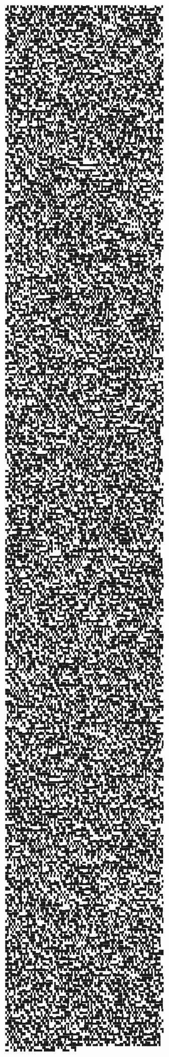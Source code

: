 ▟▐▜▞▝▆▞▟▝▊▟▇▞▄▟▜▟▞▟▊▞▜▟▇▜▅▝▐▟▐▜▚▜▚▟▟▝▅▞▃▜▟▃▄▞▆▞▃▜▅▃▞▟▚▟▛▞▟▝▟▟▊▃▅▜▙▟▅▛▇▃▙▝▆▟▊▃▞▝▛▝▄▛▇▟▄▟▉▟▆▃▟▞▟▛▇▝▇▜▅▛▐▝▟▃▜▞▛▝▟▃▛▟▛▃▃▞▞▝▅▝▜▟█▝▐▝▜▟▇▝▃▃▚▟▟▟▉▝▉▞▛▝▚▟▆▜▅▞▆▜▞▝▇▟▜▝▜▟▟▝▉▟█▟▉▃▝▞▝▝▝▞▅▃▝▟▟▃▚▟▝▟▆▜▄▝█▞▚▃▃▛▐▟▅▞▄▜▃▝▄▟█▃▅▃▟▟▛▝█▞▞▜▝▃▅▃▞▟▉▛▇▟▄▜▚▟▊▜▟▞▞▟█▞▛▜▝▞▚▟▐▜▝▛▐▝▇▝▊▝▟▃▄▝▊▜▛▞▟▃▚▃▝▞▄▜▟▟▜▜▜▝▆▜▜▛▐▜▅▃▛▝▞▞▟▟▇▛▇▞▝▟▃▟▛▝▚▟▚▃▚▛▇▃▆▜▞▃▞▟▛▃▟▝▞▝▝▟▇▟▊▝▝▟█▜▝▞▝▞▃▞▜▟▃▟▟▝▜▃▄▝▅▃▆▝▃▟▇▞▃▟▚▜▃▛▇▃▙▞▟▃▄▞▜▜▞▜▅▜▞▃▞▜▃▜▜▜▃▟▝▞▃▟█▟▉▞▙▃▝▃▞▞▄▃▆▃▃▞▞▟▆▞▃▃▝▟▇▞▚▝▃▟▞▞▃▞▃▝▟▟█▃▞▝▉▃▚▞▄▝▟▞▟▟▛▜▙▃▃▝▚▞▙▞▚▟▉▟▄▝▉▞▛▝▞▞▛▞▄▃▝▃▟▝▟▃▛▜▄▛▐▝▄▃▄▃▛▝▜▃▆▞▚▜▜▞▟▝▇▞▟▃▚▞▝▟▜▟▛▝▟▃▝▜▅▜▝▟▆▃▅▃▆▟▉▟▃▞▟▜▞▃▝▟█▟▞▞▄▟▞▟▛▟▛▜▄▝▝▝▚▝▄▝▃▃▜▟▝▞▄▞▚▟▛▃▛▝▊▝▐▟▊▃▅▝▅▝▚▝▉▃▅▟▚▜▄▟▃▟▄▃▃▝▚▜▟▃▄▟▞▟▇▝▇▜▜▃▝▞▟▞▆▃▄▜▜▜▃▝▄▝▊▟▜▃▝▝▝▞▙▟▊▟▞▞▃▟▚▟█▜▚▃▝▞▅▜▙▞▆▟▃▝▆▝▟▜▙▃▜▟▅▟▟▞▚▟▛▝▇▃▅▞▝▟▛▝▛▝▄▜▚▞▚▃▚▞▃▟▇▝▐▃▝▃▞▟▃▜▟▃▙▟▊▜▚▞▚▞▚▟▉▝▆▟▞▝▞▝▐▞▄▞▅▝▊▃▚▃▟▞▝▃▚▟▚▞▆▞▜▃▛▜▙▞▚▟█▃▜▟▜▜▅▃▙▃▜▟▚▜▟▜▛▞▝▟▅▃▝▃▙▜▙▞▜▟▜▟▜▝▊▝▉▃▞▝▊▃▆▝▝▜▅▜▃▟▅▝█▟▊▝▐▞▝▟█▟▅▟▟▝▉▜▅▝▐▃▞▞▛▃▃▝▉▟▆▝▛▟▚▜▛▟▛▃▆▞▅▞▚▃▝▜▞▟▞▝▜▜▄▝▉▃▝▃▚▟▇▛▇▛▇▝▊▟▇▛▐▟▜▟▝▝▞▃▆▝▃▜▝▝▝▞▛▝█▞▙▛▐▜▛▜▅▃▟▃▆▃▄▃▙▟▚▞▝▞▜▟▟▜▞▝▟▝▛▃▝▜▛▟▇▟▟▃▃▜▛▟▄▝▐▝▃▟▜▃▜▝▝▜▚▟▐▛▐▞▝▟▊▜▝▞▛▜▙▜▝▃▞▛▐▝▟▟▃▟▆▃▛▞▙▃▆▟▟▜▛▝▐▝▝▝▃▜▞▜▛▝▐▟▝▜▜▜▃▃▞▃▆▞▝▜▛▞▛▜▜▃▟▞▛▟▟▜▞▟▛▟█▟▛▃▝▃▅▜▃▟█▞▆▝▊▃▃▞▅▃▟▟▆▝▞▝▐▜▛▝▅▃▜▞▛▃▟▞▅▜▚▞▛▜▃▝▉▞▜▟▄▃▞▃▙▝▊▝▟▝▃▟▄▝▊▝▞▛▐▜▅▞▟▟▟▞▄▟▛▝▛▟▆▞▙▟▝▞▜▜▝▟▉▟▟▜▜▝█▝█▝▟▜▄▜▜▟▇▃▜▜▟▝▊▝▛▜▚▜▞▞▛▃▅▟▐▟▝▃▞▜▙▜▝▞▞▟▄▛▐▛▐▛▇▞▄▟▄▟▄▜▃▟▊▃▛▞▞▛▐▟▚▝▄▞▞▟▊▜▃▝▜▞▛▝▇▃▝▝▉▟▇▝▊▟▚▟▃▟▐▜▚▝▊▜▟▞▝▟▞▃▄▝█▃▞▞▞▞▆▜▝▞▄▃▝▃▚▟▜▛▐▟▄▞▚▟▟▜▅▟▊▞▅▝▆▞▄▃▟▃▜▞▃▟▄▃▜▝▚▝▇▟▚▟▚▞▝▃▚▞▄▝▛▞▅▜▝▟▚▞▞▜▅▝█▛▐▞▄▟▇▃▞▜▛▝▛▟▞▃▄▝▛▝▜▞▞▃▚▝▇▟▟▜▙▃▆▝▜▟▆▟▅▝▝▞▛▃▝▞▆▝▜▝▇▜▛▟▅▃▛▃▟▝▝▜▞▞▜▃▛▟▐▜▞▝▅▃▞▟▛▞▟▟▅▃▃▝▇▃▃▃▄▟▞▞▆▃▆▟▜▃▚▝▐▝▚▜▃▜▟▟▞▞▝▝█▜▅▝▐▝▆▞▆▟▟▞▛▛▇▝▆▞▆▃▃▃▄▃▚▞▄▝▄▞▅▝▜▞▟▟▚▃▙▜▙▞▝▟█▝▜▞▜▟▄▝▄▝▛▟▄▝█▃▅▝▝▞▙▞▝▝▟▞▃▃▞▟█▝▐▟▚▜▚▜▚▟▝▝▃▝▚▝▛▟▄▞▃▟▐▜▄▃▛▞▚▞▞▟█▛▇▜▅▝▉▟▆▛▇▃▆▃▅▃▅▞▆▟▃▝▉▃▞▟▅▃▞▝▄▃▆▝▛▝▐▃▝▜▛▜▜▟▟▜▞▝▊▝▊▝▝▃▜▛▇▝▇▟▐▃▃▟▜▜▜▝▐▞▄▝▄▃▙▞▟▞▝▟▊▃▃▞▟▜▜▟▄▜▟▟▊▜▝▝▞▃▞▞▄▟▅▜▞▃▙▟▟▟▛▝▉▟▄▟▄▝▆▜▃▃▞▞▟▃▃▝▞▟▚▞▛▞▆▃▚▜▜▜▟▞▙▞▄▟▇▜▞▜▃▞▙▝▆▃▆▜▜▃▛▞▟▝▉▜▃▟▃▝▝▝█▃▝▃▅▟▞▜▞▟▉▃▚▛▇▞▃▟▝▞▝▃▚▜▞▜▄▜▃▜▚▃▄▝▝▞▜▝▉▟▞▝▝▃▙▞▃▃▅▟▉▟▜▜▞▝▉▟▇▝▛▟▆▟▉▞▚▟▆▜▜▃▆▞▞▜▟▃▞▞▃▝▚▞▃▝▛▜▅▞▜▃▝▞▚▜▄▜▃▞▚▟▅▞▚▝▞▟▟▃▞▝▅▞▄▟▝▃▚▞▟▟▐▞▙▝▅▞▝▟▉▜▝▞▄▟▃▟▛▟▛▟▊▝█▝▇▃▚▛▐▝▝▟▟▟▛▞▄▜▄▟▇▞▃▜▝▜▛▟▜▟▚▞▚▟▐▞▚▜▙▝▄▛▐▞▚▞▜▝▅▜▙▝▝▝▟▜▄▞▞▃▆▞▜▟▆▝▇▝▇▟▊▝▆▟▟▜▜▜▚▃▅▃▝▝▐▝▆▝▆▟▛▞▃▝▚▃▛▟▇▞▛▃▟▃▅▟█▃▛▟▜▞▝▟▉▞▟▝▚▟▛▞▆▃▟▞▞▝▝▝▝▞▙▞▚▟▃▃▞▞▃▞▙▝▚▝█▛▐▟▞▟▊▟▜▟▊▝▜▟▊▞▄▝▛▃▅▝▃▝▛▜▙▟▟▞▚▝▇▟▐▞▄▟█▝▝▞▟▞▝▞▃▜▞▟▜▟▝▜▝▞▛▜▜▝▟▝▜▜▃▞▙▃▄▟▄▃▛▜▃▟▆▜▞▟█▝▚▃▙▞▆▝▆▜▃▟▚▝▜▞▅▝▜▞▄▟▆▜▙▟▞▟▉▞▜▃▜▝▝▜▜▟▄▝▝▞▞▝▄▝▛▞▙▟▅▃▛▝▛▃▜▝▜▃▚▟▐▃▄▝▝▟▟▞▟▟▆▞▝▜▝▝▄▃▅▝█▜▅▟▞▟▟▃▝▃▛▃▚▃▞▜▞▃▅▝█▜▞▜▞▃▜▜▃▞▞▞▟▃▝▝▇▟▉▟▆▟▆▞▙▜▟▃▛▟▆▃▝▟▟▟▇▟▅▝▇▝▜▟▊▞▆▟▃▜▛▞▆▝▊▞▚▝▇▞▜▟▉▜▝▜▙▟▛▟▐▟█▛▇▜▚▞▞▜▙▃▟▃▙▝▚▞▝▃▞▃▞▝▜▝▟▃▃▜▝▝▆▟▐▝▉▃▝▜▛▛▐▟▊▃▚▃▝▝▃▛▇▃▃▝▊▟▉▜▄▟▝▃▟▃▝▝▐▞▝▝▚▃▞▝▟▝▃▝▅▞▛▃▛▝▚▟▞▝█▝▝▜▃▃▅▃▚▞▄▜▞▟▄▟▟▜▝▞▛▜▞▜▞▞▞▜▚▃▟▟▇▃▃▟▆▝▉▜▛▟▝▟▐▞▙▝▜▞▛▝▊▃▜▝▜▜▟▟▚▝▞▜▞▃▝▛▇▃▙▃▙▞▛▝▜▝▆▟▄▜▜▟▊▜▞▜▚▃▝▜▄▞▃▜▅▞▙▟█▞▝▞▟▞▃▝▉▟▞▛▇▝▄▝▐▞▚▜▙▞▝▟▟▞▞▟▞▃▄▝▞▟▆▃▝▞▃▃▞▝▇▟▅▃▄▝▇▞▅▃▄▝▇▃▝▃▝▟▐▜▜▟▐▞▛▃▝▝▐▃▄▜▄▜▟▟▅▞▛▟▟▃▙▟▛▃▛▟▐▟▐▞▙▝▅▞▛▟█▝▉▜▃▟▟▝▇▝▉▜▝▝▝▟▛▞▞▃▃▃▄▟▇▟▜▟█▜▃▟▝▛▇▜▞▟▝▟▉▃▛▞▞▟▃▟▉▞▚▃▚▜▟▝▜▝▇▜▞▃▅▝▚▞▅▜▄▜▛▞▞▞▄▟▇▃▙▝▃▝▞▃▆▜▙▟▞▝▃▃▝▟▊▟▇▞▚▟▜▜▚▝▆▃▙▃▜▝▉▟▝▞▄▜▅▃▞▞▅▜▟▟▚▜▅▜▛▟▉▟▜▟▅▝▛▞▚▟▝▝▞▟▟▝▉▞▝▜▄▝▄▟▟▟▜▜▛▜▚▞▝▃▚▟▆▃▅▜▃▟▞▞▚▟▊▟▐▝▅▃▚▝▄▞▄▟▅▟▇▞▞▜▝▟▛▝▃▞▞▃▟▃▞▝▉▝█▟█▛▐▝▐▝▊▞▛▝▃▛▇▃▛▟▟▃▛▝▚▃▄▟▉▟▇▝▟▞▛▜▜▃▟▞▃▞▜▞▚▃▅▃▄▞▜▞▙▞▜▟▞▞▚▜▜▝▊▛▇▟▜▞▄▃▞▝▅▜▅▜▜▞▃▟▃▟▃▝▊▟▞▟▞▟█▞▞▜▃▝▉▜▅▟▅▝▜▞▛▝▃▜▃▃▅▃▆▞▅▝▃▞▝▟▟▟█▜▙▜▅▟▅▝▜▃▅▝▟▞▅▃▅▟▝▟▐▟▆▟▉▝▃▝█▝▞▝▝▃▟▝█▞▙▜▟▝▊▝▛▝▄▜▙▞▛▞▝▟▞▞▃▃▞▜▃▜▞▝▛▟▝▃▄▝▟▜▅▞▅▞▟▃▝▞▅▝▚▟▐▃▛▝▟▟▄▝▉▜▜▝▟▜▞▞▞▝▚▛▇▟▅▝▃▝▛▜▅▞▃▝▞▝▞▝▊▝▆▝█▜▄▜▅▝▅▜▛▝▇▃▅▃▚▝▅▝▄▜▚▝▅▟▇▞▙▃▝▃▚▟█▞▞▟▛▟▐▞▛▃▞▝▃▃▜▃▆▟▃▜▟▟▛▟▛▞▜▃▙▝▉▝▊▟▐▝▊▝▇▝▊▜▄▜▅▝▄▝█▜▟▃▆▃▄▟▝▟▚▝▃▃▜▃▃▝▛▃▟▞▄▞▆▃▚▃▄▜▃▜▅▜▃▃▃▃▅▟▉▞▞▟▝▝▟▟▄▞▛▃▙▜▅▟▚▟▛▜▅▟▄▞▚▟▇▜▝▜▃▜▟▜▄▜▃▟▊▞▆▝▐▟▟▃▅▝▅▞▃▟▇▝▉▟▐▜▙▟▉▞▝▞▟▜▛▟▝▝▛▟▃▃▆▟▐▟▆▟▆▞▙▝▊▞▅▞▄▜▙▞▃▃▞▟▃▜▙▃▟▟▉▃▃▞▟▃▙▜▄▟▚▞▃▃▃▃▝▜▟▝▜▜▜▝▐▟▚▛▇▝▞▟▝▝▚▃▆▞▝▞▟▝▞▞▙▝▐▝▟▞▙▝▚▟▝▝▆▜▝▃▛▞▟▟▜▜▄▃▆▟▟▜▄▃▙▃▄▞▄▝▝▝▄▝▆▝▄▃▆▜▚▝▅▜▚▟▃▃▜▟▉▝▞▟▚▃▟▜▟▝▊▟█▝▝▝▚▟▇▝█▞▄▝▃▃▙▞▜▟▉▃▙▃▅▞▆▃▝▝▆▟▊▟▜▟▇▞▝▃▟▞▃▟▇▜▝▃▞▝▜▟█▟█▝▇▞▜▛▐▞▄▟▃▞▙▜▚▟▄▜▄▃▙▞▙▝▟▟▞▃▆▞▙▟█▞▜▝▆▃▚▃▅▜▟▃▅▟▇▜▝▃▛▟▝▃▝▞▜▃▞▝▃▝▛▝▝▞▝▝▊▟▟▝▛▝▉▞▙▝▆▜▛▝▃▟▄▟▄▛▇▃▆▞▅▞▚▝▚▟▉▟▚▟▃▜▄▜▟▞▄▞▝▃▙▃▙▟▞▟▇▞▜▃▙▝▊▞▅▜▅▞▞▞▚▝▄▝▞▞▄▃▆▝▃▃▙▃▝▝▄▟▉▝▚▝▄▞▞▝▊▜▜▃▆▟▞▛▇▃▜▃▙▝▄▟▐▞▅▟▅▃▃▟▚▜▟▃▆▜▚▜▛▃▄▃▞▞▛▝▃▟▇▟▊▝▟▜▛▃▝▞▛▃▛▞▙▝▟▟▛▃▚▝▊▜▝▞▙▃▄▟▞▟▅▃▄▜▞▞▅▛▐▟▊▟▞▝▄▞▞▜▜▟█▃▜▟▐▝▅▞▄▜▝▞▄▜▟▜▃▝▃▞▛▃▚▃▝▟▆▃▅▞▝▝▆▛▐▟▊▃▅▜▅▟▊▜▞▟▜▝▝▜▃▟▝▜▄▃▙▝▜▟▊▝▝▜▅▟▇▝▞▟▃▟▉▃▚▃▟▟▅▃▄▃▝▃▜▟▐▟▝▟▊▞▟▃▞▝▆▞▚▟▚▃▄▃▝▃▆▝▝▃▛▜▚▞▜▟▝▝▐▝▚▝▟▃▜▃▃▃▟▜▛▝▆▟▉▟▆▟▜▟▇▝▇▟▝▝▜▜▞▛▇▛▇▝▉▞▙▝▇▟▇▞▟▟▞▟▇▝▉▜▛▟▝▃▜▃▜▟▝▟▆▜▃▜▄▛▇▟▅▟▛▟▝▟▅▝▄▃▃▝▐▜▛▝▅▟▝▃▙▜▞▟▛▟▄▟▜▟▟▛▐▞▞▃▅▝▆▜▚▃▚▞▄▃▝▞▅▞▝▟▃▟▟▃▟▞▟▞▞▞▜▞▆▟▚▃▙▞▛▝▜▞▙▝▉▟▉▝▆▝▝▃▙▟▞▜▃▟▇▞▚▟▆▃▃▃▞▟▜▞▟▝█▟▞▞▛▃▜▃▞▃▛▝▇▟▊▞▄▝▊▞▅▞▜▞▙▃▙▜▚▝█▃▜▃▙▞▟▟▉▜▙▟▟▝▐▞▚▝▟▟▞▟▟▞▜▞▙▞▟▞▄▃▜▝▄▃▅▞▄▞▛▝▐▜▄▝▞▟█▞▚▞▅▃▙▟▝▜▞▟▄▝▐▟▇▝▟▟▜▟▟▞▙▝▆▟▆▃▆▜▜▟▞▜▛▟▐▃▛▛▐▜▃▝▇▝▛▟█▛▐▟▉▜▃▝▅▞▃▟▞▜▄▜▝▛▇▝▟▃▄▟▛▞▄▝▃▟▐▜▙▟▄▝▊▝▊▟▇▃▛▟▆▜▟▝▜▃▝▃▜▝▞▃▛▃▞▃▙▝▝▝▟▞▜▟▟▝▐▟▟▜▛▟▐▝▚▟▅▝▅▝▊▃▞▃▛▟▃▞▄▟▚▃▆▃▛▝▞▃▅▃▛▃▜▟▚▟▞▝▅▃▚▞▅▃▞▟▊▝▞▜▅▞▜▜▅▞▞▟▊▃▛▟▚▞▜▟▅▃▆▜▄▝▛▃▄▟▉▝▇▟▞▝▜▟▐▟▚▝▟▟▆▟▆▞▜▟▊▟▟▜▃▞▆▝▝▝▅▝▉▜▟▝▟▝▟▟█▃▆▟▛▝▆▃▞▞▙▃▃▜▃▟▄▟▐▞▟▜▄▝▜▜▟▝█▟▆▟▃▟▅▃▛▟▇▝▅▝█▃▆▜▟▝▆▞▄▜▄▜▛▜▝▞▚▝▊▜▝▜▄▃▆▝▚▞▚▟▉▃▃▞▚▞▃▞▞▜▙▃▝▝▆▝▝▜▝▃▝▟▇▝▚▟▊▞▃▜▞▞▚▛▇▞▙▝█▃▃▝▝▟▝▛▇▝▄▜▄▃▜▜▄▟▉▝▐▃▜▃▛▜▙▛▇▟▆▝▐▝▄▃▟▞▙▃▞▝▜▃▙▟▅▞▟▃▆▟▉▝▜▟▟▜▃▞▆▝█▃▛▟▚▝▟▟▛▛▐▃▝▟▜▟▝▟▚▟▟▃▃▝█▜▅▟▚▟▝▛▐▃▙▜▙▟▝▞▙▝▉▞▅▃▃▜▚▛▇▝▅▝▉▟▟▃▅▝▉▃▞▃▜▟▇▃▙▞▛▞▝▜▅▃▙▞▙▃▙▞▆▟▝▟▆▝▚▟▐▃▅▟▆▞▅▝▃▞▟▜▅▟▞▟█▞▚▟█▝▜▝▅▃▝▝▜▝▚▟█▞▟▝▚▞▛▜▞▟▟▟▉▝▛▝▅▃▞▜▜▝▝▟▃▞▃▟▆▃▃▟▉▞▙▞▄▞▛▟▐▜▝▟▟▝▇▃▚▃▅▜▚▜▝▟▇▜▅▟▛▟▃▜▞▞▛▃▅▞▝▃▄▟▉▃▟▞▛▟▃▝▛▟▛▜▄▞▆▜▞▝▜▟▝▟█▃▛▟▜▞▜▜▅▟█▝█▝▆▟▝▃▛▝▇▞▙▜▛▟▟▞▅▟▃▃▃▝▄▝▜▝▉▞▆▝▝▟█▃▛▟▉▝▞▜▟▞▜▟▇▟▊▜▄▜▃▃▞▞▄▜▚▟▆▟▇▝▞▞▆▟▟▃▚▜▝▜▜▃▅▝▄▃▜▝▛▝▝▞▝▞▞▝▚▞▜▜▜▝▝▃▝▞▛▝▄▝▉▞▙▟▟▝▇▟▟▝▃▃▟▜▝▝▐▟▝▃▆▟▇▜▙▟▆▟▉▜▞▝▛▝▆▝▇▟▄▟▇▃▙▟▛▝▞▜▜▟▆▟▇▝▞▜▚▞▝▃▃▃▞▟█▟▅▟▞▞▃▝▟▃▟▃▜▃▆▃▚▃▝▝▄▟▝▞▅▜▟▟▛▛▇▝▜▟▚▟▐▟▐▝▜▞▃▟▃▞▜▟▝▞▞▝▝▜▛▟▆▝▞▞▛▜▄▃▛▟▐▃▚▃▃▜▚▟▊▟▇▜▄▃▆▟▄▝█▜▚▟▐▞▅▃▚▜▝▞▞▞▃▟█▝▐▞▚▝▞▃▄▃▅▃▜▟▃▟▛▟▅▟▞▟▄▝▊▞▞▝▄▝▛▝▄▜▙▟▄▝▚▝▅▜▛▃▃▝▛▛▇▃▞▜▃▃▜▝▆▟▐▟▄▟▆▜▙▟█▜▚▞▃▟▜▃▃▟▛▞▛▛▇▟▚▜▞▞▝▜▝▝▊▝▅▜▛▞▄▃▚▝█▃▃▜▙▟▄▝▅▞▝▛▐▜▛▜▟▃▙▜▛▃▄▝▛▃▅▝▝▞▃▃▛▝▄▝▃▜▙▟▆▞▞▃▆▛▇▟▉▟▅▃▆▝▞▜▚▝█▃▚▜▃▃▆▝▊▟▃▟▄▝▜▝▊▃▆▃▆▟▚▞▙▜▜▃▙▞▃▟▐▛▇▝▜▜▅▝▜▜▛▟▆▜▚▝█▟▚▞▝▜▝▞▙▟▃▟▜▝▊▞▃▜▙▟▃▃▆▃▅▞▞▟▛▃▅▜▙▃▙▜▙▟▄▞▆▃▛▞▜▟▝▞▛▜▄▜▙▞▃▞▞▟▝▃▞▜▟▜▛▝▄▜▅▟▇▝▃▃▚▟▊▝▅▞▝▟▃▟▚▞▙▟▄▟▇▃▙▟▐▜▃▝▛▃▞▃▄▛▐▝▟▟▉▟▃▟▞▜▃▜▃▟▊▝▅▟▐▝▄▟▟▝▅▃▆▞▛▞▝▝▉▟▅▟▊▝▇▜▝▞▟▞▜▟▐▝▛▝▅▃▅▜▟▝▊▃▅▜▚▃▄▟▊▝▃▞▆▃▙▜▟▃▝▟█▃▙▝▛▜▞▜▛▞▅▛▇▟▆▝▚▞▃▝▜▜▜▝▆▝▐▃▟▝▆▞▅▜▃▃▚▝▄▟▊▞▝▞▅▟▄▃▝▟▄▜▞▛▇▝▃▃▛▟▝▛▐▝▟▞▝▝▛▟▉▝▊▃▃▞▅▜▜▝▉▃▆▃▃▟▅▝▃▝▝▃▅▟▃▟▇▟▞▞▚▝▐▞▛▝▐▝█▜▃▝▉▝▚▟▇▃▄▞▃▟▐▟█▟▝▝▐▃▚▟▄▃▟▃▝▟█▞▞▛▐▟▐▟▊▞▄▞▚▃▜▟▚▃▅▜▙▝▟▃▝▃▜▜▞▜▄▛▐▟▞▝▞▃▚▟▟▟▐▝▐▃▝▃▙▃▃▃▞▛▐▃▅▟█▃▜▟▐▝▜▟▚▟▟▜▟▜▞▃▚▜▞▃▞▃▚▛▐▝▃▟▐▝▉▝▝▃▟▟▚▃▙▟▇▞▝▃▃▞▞▟▇▟▅▝▆▛▇▞▅▝▉▝▄▜▜▃▙▞▜▟█▞▜▃▚▜▚▝▟▞▅▝▟▛▐▟▆▟▊▜▄▃▃▜▜▝▇▝▊▜▙▞▙▝▄▝▛▜▝▟▅▜▟▝▅▃▟▃▝▝▄▝▊▝▛▝▜▝▇▟█▜▝▝▊▟▟▝▄▞▟▟▜▟▉▜▚▛▇▝▃▟▆▝▆▝▚▝▇▟▝▝▅▟▝▞▜▞▆▞▚▟▊▟▞▝▃▃▝▟▚▟▃▝▟▟█▟▃▟▐▞▚▝▟▜▅▝▉▃▆▝▊▟▃▝▞▛▐▃▚▟▟▞▅▞▄▝▛▃▝▟▚▜▜▝█▝▊▞▃▜▅▜▜▟▅▝▊▃▝▟▐▜▝▟█▝▇▟▞▞▞▜▄▟▄▃▟▜▟▜▚▃▄▟▚▛▐▜▟▝▟▝█▜▞▜▄▞▙▞▃▜▚▃▙▃▛▃▞▟▊▜▃▝▃▝█▜▟▜▛▛▇▟▉▝▜▟▞▟▟▞▜▟▚▟▆▟▃▟▞▞▆▛▐▃▜▟▜▃▅▜▄▝▝▞▚▝▄▞▄▝▊▟▊▟▝▃▅▜▛▃▚▃▄▞▆▃▄▝▞▜▅▟▜▞▞▞▝▞▜▃▆▞▅▝▄▝▇▝▊▃▝▃▞▞▞▟▃▞▜▟▝▃▃▝▄▟▆▝▟▝▟▞▛▝▛▞▞▟▞▜▙▃▄▝▃▜▃▜▚▞▛▝▚▝▇▝▆▝▜▟▃▟▆▞▆▝█▟▇▟▅▟▟▜▄▃▙▝▟▃▄▟▞▃▞▃▃▟▝▟▆▜▃▛▐▞▆▞▅▞▞▃▚▟▊▃▚▟▐▝▛▜▙▝▆▝▆▝▝▃▆▞▟▜▝▞▛▟▟▛▐▟▟▝▉▝▉▜▄▝▊▞▚▃▄▜▜▟▞▞▞▟▃▞▝▝█▃▆▃▙▞▆▝▅▝▟▟▅▝▛▃▃▞▝▃▆▟▟▃▚▟▄▝▆▝▞▃▚▜▃▃▄▝▜▜▞▟▃▜▜▃▛▞▞▝▚▞▚▜▄▞▆▟▉▜▝▛▐▟▅▛▇▃▄▜▚▟▄▟▞▃▜▞▆▛▇▃▜▜▙▜▅▟▟▟▊▃▆▞▟▟▐▝▊▝▉▞▜▞▞▟▅▝▄▞▃▞▟▝▛▜▚▃▝▟█▝▉▃▃▃▚▟▅▝▟▟▐▃▅▝▝▃▜▝▅▝▜▜▟▜▟▃▛▝▟▟▇▝▃▞▙▞▞▟▄▝▄▜▝▟▇▜▜▝█▟▝▛▇▝▐▞▃▟▉▃▛▝▅▃▜▝▜▞▙▃▝▞▟▜▞▞▃▟▄▟▉▟▜▞▚▝▟▞▜▝▚▟▛▝▃▟▊▞▝▃▄▞▝▞▞▝▄▝█▃▙▜▅▜▃▜▅▟▜▟▝▝▅▟▉▃▚▟▃▃▟▞▛▝▇▜▟▟▅▟█▟▉▟▄▃▆▃▅▃▆▃▝▝▃▟▊▃▄▟▟▞▙▝▆▝▇▝▉▟▛▞▜▝▜▝▞▝▛▞▜▃▚▟▊▞▄▝▉▝▛▞▙▃▟▜▝▟▅▃▟▟▞▃▅▞▅▃▙▃▜▞▙▝▅▟▄▞▃▝▝▝▝▜▛▃▝▞▙▜▄▜▚▞▟▝▛▟█▃▄▝█▝▃▜▜▃▛▝█▃▞▃▆▟▚▟▉▟▐▝▐▝▜▟▉▜▞▃▅▝▚▝█▝▄▃▟▃▚▟▉▜▅▃▛▞▆▝▛▃▝▜▟▃▞▃▙▟▜▜▟▜▅▃▟▜▟▟▚▝▟▞▚▜▚▞▄▞▆▝▚▞▄▝▇▝▆▟▜▃▛▛▐▟▜▞▜▝▊▛▐▃▛▞▝▜▜▝▐▝▐▃▟▞▆▝▇▟▅▛▐▃▚▃▚▃▞▃▆▝▛▞▆▟▄▃▛▃▙▞▆▝▝▟▉▝▄▜▄▝▆▝▟▃▃▟▊▟▉▞▆▞▟▟▅▝▅▝▅▝▚▟▜▞▛▜▟▜▃▝▃▟▛▃▛▝▚▞▄▝▆▃▙▝▄▞▚▟▊▞▜▜▙▞▝▝▚▟▉▜▛▟▄▃▄▞▄▞▆▞▄▜▝▞▄▞▝▟▚▞▚▟▆▝▆▟▆▞▜▞▟▞▞▝█▝▛▝▛▝▞▝▅▞▙▝▆▟▃▝▚▝▉▞▄▝▜▃▟▜▞▜▄▜▙▜▛▝▞▟▚▞▜▃▃▜▄▜▙▜▛▃▛▞▞▜▜▟▟▟▟▞▃▞▛▛▐▞▝▞▆▜▛▃▛▞▃▝▐▞▟▜▜▞▆▟▊▜▛▟▚▞▄▞▃▃▜▜▜▜▙▟▄▞▃▞▞▟▞▞▙▟▇▝▇▞▜▜▅▃▅▟▇▃▟▟▇▟▐▃▝▟▅▃▟▟▛▛▐▃▙▜▜▞▅▃▜▃▃▃▄▟▟▟▚▃▚▜▟▝▇▞▃▝▊▟█▝▊▟▞▝▊▟▃▞▞▝▅▝▝▜▃▟▜▞▜▃▟▝█▝▛▜▜▜▞▃▅▜▃▜▝▞▆▃▄▟▆▜▝▜▟▟▟▝▄▜▞▃▚▝▐▟▝▟▚▃▅▃▜▝▉▜▟▞▞▝▄▞▝▛▐▝▞▃▟▝▉▜▃▟▉▃▆▝▐▟▛▝▊▟▝▞▅▞▚▝▉▜▞▝▊▝▄▝▊▃▚▟▄▟▞▜▅▝▚▝▐▟▜▝▛▝█▝▅▝▅▟▝▞▙▃▆▝▄▃▅▝▆▜▛▃▆▟▇▝▄▃▟▝▛▟▜▟▛▝▇▝▟▝▊▜▜▞▝▞▄▝▅▃▝▛▐▟▆▃▛▟▟▃▟▞▚▞▃▟▜▝▉▞▃▟█▜▄▝▅▞▟▟▆▞▅▜▟▟▇▜▄▃▟▟▜▃▅▟▚▟▊▃▚▝▆▝█▝▉▞▄▃▅▜▃▃▙▃▞▝▚▟▆▜▜▟▄▟▟▟▛▞▚▟▅▝▉▃▆▟▄▟▅▞▞▟▚▟█▝▟▞▛▜▄▝▟▝▉▟▐▜▝▟▛▞▚▞▞▝▅▝▃▞▆▜▞▜▙▝▞▟▜▟▐▞▛▜▚▃▆▟▄▜▟▝▆▟▃▟▟▞▃▜▃▞▟▝▇▟▐▞▆▝▐▞▟▃▃▜▃▃▄▜▜▝▛▜▟▛▇▟▟▝▐▝▆▝▄▟▄▝▝▜▝▜▟▝▟▃▙▝▄▃▄▛▇▞▞▃▚▃▃▝▉▝▝▜▞▞▆▟▇▟▅▃▃▟▅▞▙▝█▝▉▝▜▃▅▟▇▃▝▟▆▜▚▟▞▟▃▟▄▟▚▞▟▞▆▞▃▃▆▝█▃▚▞▙▞▝▞▚▞▝▟▜▃▆▜▛▟▜▜▃▟▅▜▃▝▜▃▜▝▚▃▃▝█▞▃▜▙▟▇▝▄▟▞▃▛▟▝▟▟▟▛▟▅▜▞▝▛▝▟▞▆▝▟▝▃▃▞▝▜▃▄▃▅▃▄▞▙▛▐▞▟▟▄▝▊▜▟▃▟▝▞▞▄▃▃▞▜▝▉▞▞▞▞▟▄▜▟▃▄▞▞▞▞▞▙▞▜▃▜▟▞▜▅▟▄▜▃▟█▃▛▝▉▟▟▜▞▝▆▜▞▃▟▞▝▟▉▟▇▜▝▞▝▞▚▟█▃▆▛▐▝▆▟▅▜▚▝▇▜▞▃▛▜▜▝▐▟▆▟▆▝█▝█▃▛▃▃▞▆▃▞▞▄▜▞▟▞▞▙▃▄▜▞▃▝▞▝▛▐▛▐▞▝▃▝▝▇▟▟▝▛▜▄▜▜▝▇▝▆▟▝▝▐▝▊▝▞▟▃▞▅▝▃▟▄▞▚▟▆▝▄▜▝▃▝▝▃▝▝▟▅▃▅▃▛▜▟▞▄▞▟▝▟▛▐▞▆▟▊▝▐▟▆▜▞▜▅▜▝▝▆▝▄▜▄▝▜▜▟▟▆▟▊▟█▞▛▟▐▟▛▟▅▟█▟▇▝▅▝▐▝▞▃▟▃▚▜▞▟▞▞▄▞▟▃▅▜▚▝▅▝▟▜▞▜▅▃▟▟▚▃▜▝▃▜▝▟▜▃▙▝▝▝▉▞▆▟▆▟█▃▅▝▐▝▄▞▝▃▜▞▞▝▝▝▐▝█▜▚▟▝▛▇▞▅▜▚▃▄▝▃▞▙▟▃▝▝▞▚▞▝▃▃▜▝▝█▞▛▜▟▜▙▞▆▝▛▞▙▟▆▝█▃▟▟▉▟▃▟▟▜▃▝▝▝▅▝▟▃▅▛▐▃▙▝▅▟▇▃▅▝▆▞▜▟█▞▜▝▄▜▄▝▝▜▄▝▊▝▚▟▟▝▆▃▅▟▉▟▝▝▉▞▛▝▟▟▞▞▚▃▅▟▐▃▚▜▞▃▄▝▄▜▝▝▉▞▃▞▚▞▜▝▚▞▞▃▚▝█▜▙▃▞▜▜▟▜▝▄▞▝▝▅▝▄▝▉▃▄▝▟▝▛▃▞▟▉▝█▝▐▜▙▟▐▟▞▃▝▟▝▝▞▃▄▝▝▃▆▞▅▜▚▝▄▃▝▝▅▃▝▃▙▃▟▃▅▃▃▞▝▜▟▝▅▜▚▛▇▟▝▟▉▟▊▟▆▟▝▝▄▝▉▃▄▟▞▟▅▟▃▞▝▝▝▟▜▞▞▝▅▃▙▝▄▞▃▝▟▃▚▞▟▝▄▞▞▟▐▛▇▝▇▞▄▃▄▞▄▜▅▝▛▟▜▃▅▞▝▃▃▜▚▃▝▜▅▃▆▞▅▝█▛▇▝▇▜▛▃▃▟█▟▝▃▚▛▇▞▅▜▛▟▝▟█▞▄▜▙▃▚▟█▛▐▝█▃▃▜▞▃▟▝▝▝▐▝▟▟▞▞▆▝▜▃▜▝▇▝▝▜▟▝▅▟▜▛▐▟▇▞▚▝▛▃▚▞▟▃▞▝▟▝▄▞▛▞▞▟▉▞▛▞▙▝▐▃▛▞▞▞▄▟▆▜▚▃▆▝▐▝▉▞▜▝▅▝▉▟▅▝▇▝▆▞▙▞▞▟▊▟▝▝▊▃▛▜▅▃▛▝▇▜▝▞▄▞▅▟▐▃▆▝▛▞▙▝▞▜▃▞▄▝▉▞▝▝▊▝▊▟▄▛▐▞▝▃▞▝▜▜▛▛▇▝▛▜▟▜▛▝▆▞▛▃▜▟▊▝▉▞▄▝█▃▜▟▆▟▜▝▛▞▟▃▃▟▞▟▜▝▛▜▝▞▟▟▅▃▚▟▞▜▅▃▆▜▃▜▞▃▃▜▛▃▙▜▜▝▆▝▆▝▝▝▞▞▝▝█▞▚▝▄▟▆▜▛▟▇▝▚▟▅▞▙▟▚▜▃▜▙▞▆▟▊▃▛▃▚▜▜▃▟▟▅▟▚▝█▜▛▃▞▟▚▜▙▜▛▜▛▟▞▟▇▟▅▃▜▝▞▞▛▟▃▝▜▞▜▝▇▃▙▝▆▃▞▝▇▝▟▜▜▜▛▞▛▟▐▝▃▝▝▃▛▃▃▟▟▝▛▞▞▝▞▝▉▝▜▟▄▟█▟▆▝▃▟▐▞▃▝▉▜▙▃▅▝▊▟▆▟▄▃▆▝▊▝▇▞▚▜▞▟▊▃▝▝▛▟▇▜▚▝▅▟▊▟▆▟▅▟▉▝▊▟▉▟▚▝▅▃▜▝▇▃▅▟▆▝▝▜▞▟▇▞▝▟▝▞▃▃▞▝█▜▜▝▄▜▚▞▃▟▅▟▟▃▛▟▜▃▃▟▄▟▄▃▚▟▐▜▚▞▅▟▇▟▜▜▄▝▇▟▆▜▄▝▞▜▛▜▞▜▙▞▄▟▚▜▃▞▆▜▅▟▛▃▝▞▟▝▇▞▞▜▄▝▅▃▆▟▐▞▄▃▆▜▙▃▆▃▃▞▅▟▄▞▄▝▝▝▟▟▟▟▐▟▅▟▜▝▞▟▅▜▚▟▚▝▛▃▃▝▚▜▝▟▊▟▆▜▟▟▟▝▐▃▞▞▄▞▆▞▛▃▚▞▆▟█▜▛▃▟▝▇▝▊▟▊▞▛▝▅▛▇▛▇▛▐▃▚▜▜▝▅▟▄▜▙▛▐▟▛▝▇▞▛▜▙▜▛▝▆▃▆▝▇▃▚▞▛▞▛▜▝▃▅▃▞▛▇▜▃▜▄▝▉▜▜▟█▟▆▞▚▞▟▃▝▟▃▝▉▟▉▞▙▜▜▞▚▃▛▜▄▝▚▟▞▃▞▝▜▞▚▟▐▝▅▞▚▞▟▝▃▃▜▃▛▞▚▜▙▞▟▟▄▝▝▝▚▟▊▜▙▝▜▝▆▝▉▟▛▞▜▝▟▝▊▟▇▟▜▜▟▝▊▃▛▃▛▟█▝▄▟▐▃▙▜▄▜▟▞▜▃▚▟▉▛▐▞▚▃▞▝█▟▆▃▟▟▛▝█▟▊▝▐▞▚▃▄▝▇▝▅▟▆▟▝▟▟▛▇▟▐▝▄▝▇▝▄▝▛▜▜▃▜▜▃▃▆▃▚▟▇▜▞▛▐▜▝▝▇▞▜▝▚▝▉▞▃▟▝▜▅▞▚▝▄▃▞▟▝▟▉▝▇▜▄▛▇▝▟▞▟▞▞▟▅▞▄▞▝▞▟▃▃▞▙▝▆▝▆▞▟▞▅▃▅▟▟▜▚▝▆▃▆▞▟▟▉▜▞▟▐▟▅▟▃▟▝▟▞▃▝▜▛▜▚▟▉▜▅▟▃▟▊▜▄▞▙▜▝▝▆▞▝▃▚▞▙▝▐▟▟▃▆▞▅▝▛▟▟▞▄▜▃▟▅▟▟▜▄▟▚▞▃▜▙▜▃▜▅▝▊▟▛▝█▃▞▃▟▟▐▝▃▝▄▟▉▞▃▞▆▃▞▞▝▜▙▞▅▟▚▞▙▜▞▞▜▞▃▞▛▞▞▜▅▝▚▃▛▜▚▞▃▞▙▝▟▃▙▃▅▝▝▝▛▞▙▞▅▜▟▃▟▝▆▟▛▛▐▜▄▃▅▜▄▝▝▟▜▞▞▃▅▝▞▜▝▃▛▞▃▟▛▜▜▟▃▟▊▟▉▟▄▞▙▟▄▃▙▝▊▝▇▝▇▜▛▃▅▟▉▜▟▝▞▜▚▝▛▛▐▟▜▟▉▞▛▟█▞▃▟▆▟▅▝▟▞▃▞▅▝▛▝▚▃▅▜▟▝▛▃▜▟▇▃▙▜▃▝▐▞▜▜▝▟▚▃▃▜▅▟▊▝▝▟▃▝▜
